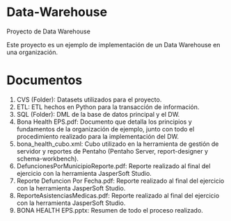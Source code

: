 # Data-Warehouse
Proyecto de Data Warehouse

Este proyecto es un ejemplo de implementación de un Data Warehouse en una organización.

# Documentos
1. CVS (Folder): Datasets utilizados para el proyecto.
2. ETL: ETL hechos en Python para la transacción de información.
3. SQL (Folder): DML de la base de datos principal y el DW.
4. Bona Health EPS.pdf: Documento que detalla los principios y fundamentos de la organización de ejemplo, junto con
todo el procedimiento realizado para la implementación del DW.
5. bona_health_cubo.xml: Cubo utilizado en la herramienta de gestión de servidor y reportes de Pentaho (Pentaho Server,
report-designer y schema-workbench).
6. DefuncionesPorMunicipioReporte.pdf: Reporte realizado al final del ejercicio con la herramienta JasperSoft Studio.
7. Reporte Defuncion Por Fecha.pdf: Reporte realizado al final del ejercicio con la herramienta JasperSoft Studio.
8. ReporteAsistenciasMedicas.pdf: Reporte realizado al final del ejercicio con la herramienta JasperSoft Studio.
9. BONA HEALTH EPS.pptx: Resumen de todo el proceso realizado.
